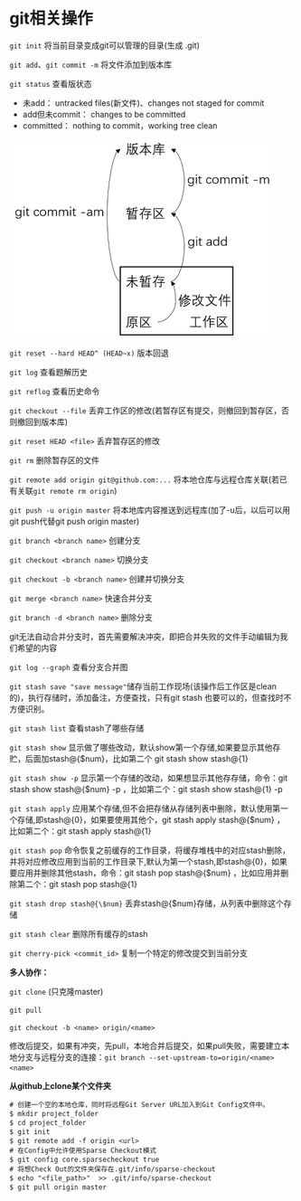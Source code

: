# git相关操作

`git init` 将当前目录变成git可以管理的目录(生成 .git)

`git add`、`git commit -m` 将文件添加到版本库

`git status` 查看版状态

+ 未add： untracked files(新文件)、changes not staged for commit
+ add但未commit： changes to be committed
+ committed： nothing to commit，working tree clean

![状态图](状态图.png)

`git reset --hard HEAD^ (HEAD~x)` 版本回退

`git log` 查看题解历史

`git reflog` 查看历史命令

`git checkout --file` 丢弃工作区的修改(若暂存区有提交，则撤回到暂存区，否则撤回到版本库)

`git reset HEAD <file>` 丢弃暂存区的修改

`git rm` 删除暂存区的文件

`git remote add origin git@github.com:...` 将本地仓库与远程仓库关联(若已有关联`git remote rm origin`)

`git push -u origin master` 将本地库内容推送到远程库(加了-u后，以后可以用git push代替git push origin master)

`git branch <branch name>` 创建分支

`git checkout <branch name>` 切换分支

`git checkout -b <branch name>` 创建并切换分支

`git merge <branch name>` 快速合并分支

`git branch -d <branch name>` 删除分支

git无法自动合并分支时，首先需要解决冲突，即把合并失败的文件手动编辑为我们希望的内容

`git log --graph` 查看分支合并图

`git stash save "save message"`储存当前工作现场(该操作后工作区是clean的)，执行存储时，添加备注，方便查找，只有git stash 也要可以的，但查找时不方便识别。

`git stash list` 查看stash了哪些存储

`git stash show` 显示做了哪些改动，默认show第一个存储,如果要显示其他存贮，后面加stash@{$num}，比如第二个 git stash show stash@{1}

`git stash show -p` 显示第一个存储的改动，如果想显示其他存存储，命令：git stash show stash@{$num} -p ，比如第二个：git stash show stash@{1} -p

`git stash apply` 应用某个存储,但不会把存储从存储列表中删除，默认使用第一个存储,即stash@{0}，如果要使用其他个，git stash apply stash@{$num} ， 比如第二个：git stash apply stash@{1} 

`git stash pop` 命令恢复之前缓存的工作目录，将缓存堆栈中的对应stash删除，并将对应修改应用到当前的工作目录下,默认为第一个stash,即stash@{0}，如果要应用并删除其他stash，命令：git stash pop stash@{$num} ，比如应用并删除第二个：git stash pop stash@{1}

`git stash drop stash@{\$num}` 丢弃stash@{\$num}存储，从列表中删除这个存储

`git stash clear` 删除所有缓存的stash

`git cherry-pick <commit_id>` 复制一个特定的修改提交到当前分支

**多人协作：**

`git clone` (只克隆master)

`git pull`

`git checkout -b <name> origin/<name>`

修改后提交，如果有冲突，先pull，本地合并后提交，如果pull失败，需要建立本地分支与远程分支的连接：`git branch --set-upstream-to=origin/<name> <name>`

**从github上clone某个文件夹**

```shell
# 创建一个空的本地仓库，同时将远程Git Server URL加入到Git Config文件中。
$ mkdir project_folder
$ cd project_folder
$ git init
$ git remote add -f origin <url>
# 在Config中允许使用Sparse Checkout模式
$ git config core.sparsecheckout true
# 将想Check Out的文件夹保存在.git/info/sparse-checkout
$ echo "<file_path>"  >> .git/info/sparse-checkout
$ git pull origin master
```

